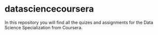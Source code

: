 datasciencecoursera
===================

In this repository you will find all the quizes and assignments for the Data Science Specialization from Coursera.



